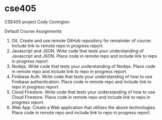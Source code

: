 # cse405
CSE405 project
Cody Covington

Default Course Assignments

1. Git. Create and use remote GitHub repository for remainder of course. Include link to remote repo in progress report.
2. Javascript and JSON. Write code that tests your understanding of Javascript and JSON. Place code in remote repo and include link to repo in progress report.
3. Nodejs. Write code that tests your understanding of Nodejs. Place code in remote repo and include link to repo in progress report.
4. Firebase Auth. Write code that tests your understanding of how to use Firebase authentication. Place code in remote repo and include link to repo in progress report.
5. Cloud Firestore. Write code that tests your understanding of how to use Cloud Firestore. Place code in remote repo and include link to repo in progress report.
6. Web App. Create a Web application that utilizes the above technologies. Place code in remote repo and include link to repo in progress report.
